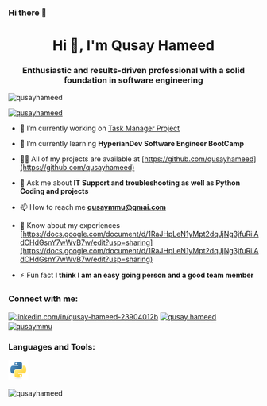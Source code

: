 ### Hi there 👋
<h1 align="center">Hi 👋, I'm Qusay Hameed</h1>
<h3 align="center">Enthusiastic and results-driven professional with a solid foundation in software engineering</h3>

<p align="left"> <img src="https://komarev.com/ghpvc/?username=qusayhameed&label=Profile%20views&color=0e75b6&style=flat" alt="qusayhameed" /> </p>

<p align="left"> <a href="https://github.com/ryo-ma/github-profile-trophy"><img src="https://github-profile-trophy.vercel.app/?username=qusayhameed" alt="qusayhameed" /></a> </p>

- 🔭 I’m currently working on [Task Manager Project](https://github.com/qusayhameed/finalCapstone.)

- 🌱 I’m currently learning **HyperianDev Software Engineer BootCamp**

- 👨‍💻 All of my projects are available at [https://github.com/qusayhameed](https://github.com/qusayhameed)

- 💬 Ask me about **IT Support and troubleshooting as well as Python Coding and projects**

- 📫 How to reach me **qusaymmu@gmai.com**

- 📄 Know about my experiences [https://docs.google.com/document/d/1RaJHpLeN1yMpt2dqJjNg3jfuRiiAdCHdGsnY7wWvB7w/edit?usp=sharing](https://docs.google.com/document/d/1RaJHpLeN1yMpt2dqJjNg3jfuRiiAdCHdGsnY7wWvB7w/edit?usp=sharing)

- ⚡ Fun fact **I think I am an easy going person and a good team member**

<h3 align="left">Connect with me:</h3>
<p align="left">
<a href="https://linkedin.com/in/linkedin.com/in/qusay-hameed-23904012b" target="blank"><img align="center" src="https://raw.githubusercontent.com/rahuldkjain/github-profile-readme-generator/master/src/images/icons/Social/linked-in-alt.svg" alt="linkedin.com/in/qusay-hameed-23904012b" height="30" width="40" /></a>
<a href="https://fb.com/qusay hameed" target="blank"><img align="center" src="https://raw.githubusercontent.com/rahuldkjain/github-profile-readme-generator/master/src/images/icons/Social/facebook.svg" alt="qusay hameed" height="30" width="40" /></a>
<a href="https://www.hackerrank.com/qusaymmu" target="blank"><img align="center" src="https://raw.githubusercontent.com/rahuldkjain/github-profile-readme-generator/master/src/images/icons/Social/hackerrank.svg" alt="qusaymmu" height="30" width="40" /></a>
</p>

<h3 align="left">Languages and Tools:</h3>
<p align="left"> <a href="https://www.python.org" target="_blank" rel="noreferrer"> <img src="https://raw.githubusercontent.com/devicons/devicon/master/icons/python/python-original.svg" alt="python" width="40" height="40"/> </a> </p>

<p><img align="center" src="https://github-readme-stats.vercel.app/api/top-langs?username=qusayhameed&show_icons=true&locale=en&layout=compact" alt="qusayhameed" /></p>

